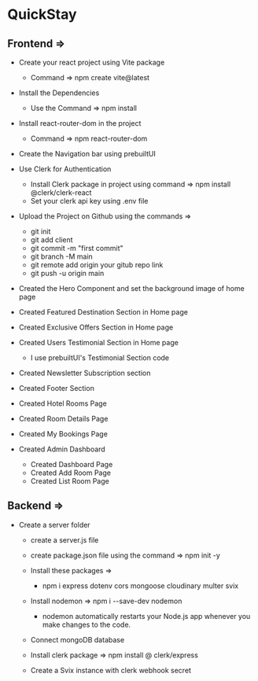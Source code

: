# QuickStay

## Frontend =>
- Create your react project using Vite package
  - Command => npm create vite@latest

- Install the Dependencies
  - Use the Command => npm install

- Install  react-router-dom in the project
  - Command => npm react-router-dom

- Create the Navigation bar using prebuiltUI 

- Use Clerk for Authentication
  - Install Clerk package in project using command => npm install @clerk/clerk-react
  - Set your clerk api key using .env file 

- Upload the Project on Github using the commands =>
  - git init
  - git add client
  - git commit -m "first commit"
  - git branch -M main
  - git remote add origin your gitub repo link
  - git push -u origin main

- Created the Hero Component and set the background image of home page

- Created Featured Destination Section in Home page

- Created Exclusive Offers Section in Home page 

- Created Users Testimonial Section in Home page
  - I use prebuiltUI's Testimonial Section code

- Created Newsletter Subscription section 


- Created Footer Section

- Created Hotel Rooms Page

- Created Room Details Page

- Created My Bookings Page

- Created Admin Dashboard 
  - Created Dashboard Page
  - Created Add Room Page
  - Created List Room Page


## Backend =>

- Create a server folder
  - create a server.js file
  - create package.json file using the command => npm init -y

  - Install these packages =>
    - npm i express dotenv cors mongoose cloudinary multer svix

  - Install nodemon => npm i --save-dev nodemon 
    - nodemon automatically restarts your Node.js app whenever you make changes to the code. 

  - Connect mongoDB database
  
  - Install clerk package => npm install @ clerk/express
  
  - Create a Svix instance with clerk webhook secret

